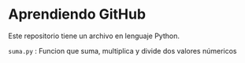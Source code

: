 # Aprendiendo GitHub

Este repositorio tiene un archivo en lenguaje Python.

`suma.py` : Funcion que suma, multiplica y divide dos valores númericos  
